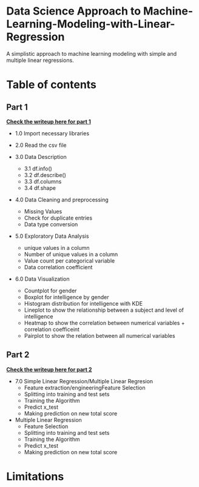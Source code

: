 # Data Science Approach to Machine-Learning-Modeling-with-Linear-Regression

A simplistic approach to machine learning modeling with simple and multiple linear regressions.

# Table of contents

## Part 1

**[Check the writeup here for part 1](https://tiamiyu.medium.com/simplistic-approach-to-machine-learning-modeling-in-data-science-part-1-f2a97987d0f0)**

- 1.0 Import necessary libraries

- 2.0 Read the csv file

- 3.0 Data Description
    * 3.1 df.info()
    * 3.2 df.describe()
    * 3.3 df.columns
    * 3.4 df.shape
    
- 4.0 Data Cleaning and preprocessing
    *  Missing Values
    * Check for duplicate entries
    * Data type conversion
- 5.0 Exploratory Data Analysis
    * unique values in a column
    * Number of unique values in a column
    * Value count per categorical variable
    *  Data correlation coefficient
- 6.0 Data Visualization
    * Countplot for gender
    * Boxplot for intelligence by gender
    *  Histogram distribution for intelligence with KDE
    *  Lineplot to show the relationship between a subject and level of intelligence
    *  Heatmap to show the correlation between numerical variables + correlation coefficeint
    *  Pairplot to show the relation between all numerical variables

## Part 2
**[Check the writeup here for part 2](https://tiamiyu.medium.com/a-simplistic-approach-to-machine-learning-modeling-in-data-science-part-2-bff913a5bb72)**
- 7.0 Simple Linear Regression/Multiple Linear Regresion
    * Feature extraction/engineeringFeature Selection
    * Splitting into training and test sets
    * Training the Algorithm
    * Predict x_test
    * Making prediction on new total score
- Multiple Linear Regression
    * Feature Selection
    * Splitting into training and test sets
    * Training the Algorithm
    * Predict x_test
    * Making prediction on new total score
# Limitations

